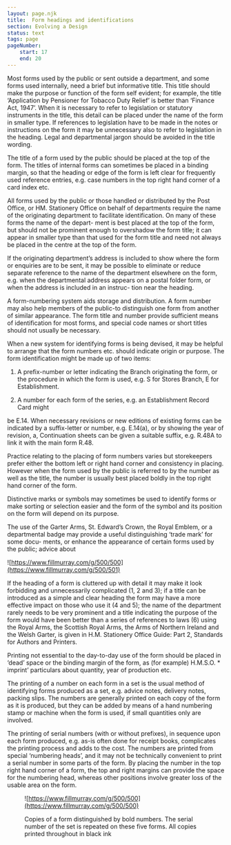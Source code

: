 ```yaml
---
layout: page.njk
title:  Form headings and identifications
section: Evolving a Design
status: text
tags: page
pageNumber:
    start: 17
    end: 20
---
```


Most forms used by the public or sent outside a department, and some forms used
internally, need a brief but informative title. This title should make the purpose or
function of the form self evident; for example, the title ‘Application by Pensioner for
Tobacco Duty Relief’ is better than ‘Finance Act, 1947’. When it is necessary to refer
to legislation or statutory instruments in the title, this detail can be placed under the
name of the form in smaller type. If references to legislation have to be made in the
notes or instructions on the form it may be unnecessary also to refer to legislation in
the heading. Legal and departmental jargon should be avoided in the title wording.

The title of a form used by the public should be placed at the top of the form. The
titles of internal forms can sometimes be placed in a binding margin, so that the
heading or edge of the form is left clear for frequently used reference entries, e.g. case
numbers in the top right hand corner of a card index etc.

All forms used by the public or those handled or distributed by the Post Office, or
HM. Stationery Office on behalf of departments require the name of the originating
department to facilitate identification. On many of these forms the name of the depart-
ment is best placed at the top of the form, but should not be prominent enough to
overshadow the form title; it can appear in smaller type than that used for the form
title and need not always be placed in the centre at the top of the form.

If the originating department’s address is included to show where the form or
enquiries are to be sent, it may be possible to eliminate or reduce separate reference
to the name of the department elsewhere on the form, e.g. when the departmental
address appears on a postal folder form, or when the address is included in an instruc-
tion near the heading.

A form-numbering system aids storage and distribution. A form number may also
help members of the public-to distinguish one form from another of similar appearance.
The form title and number provide sufficient means of identification for most forms,
and special code names or short titles should not usually be necessary.

When a new system for identifying forms is being devised, it may be helpful to
arrange that the form numbers etc. should indicate origin or purpose. The form
identification might be made up of two items:

1. A prefix-number or letter indicating the Branch originating the form, or the
procedure in which the form is used, e.g. S for Stores Branch, E for Establishment.

2. A number for each form of the series, e.g. an Establishment Record Card might

be E.14.
When necessary revisions or new editions of existing forms can be indicated by a
suffix-letter or number, e.g. E.14(a), or by showing the year of revision, a,
Continuation sheets can be given a suitable suffix, e.g. R.48A to link it with the main
form R.48.

Practice relating to the placing of form numbers varies but storekeepers prefer
either the bottom left or right hand corner and consistency in placing. However when
the form used by the public is referred to by the number as well as the title, the
number is usually best placed boldly in the top right hand corner of the form.

Distinctive marks or symbols may sometimes be used to identify forms or make
sorting or selection easier and the form of the symbol and its position on the form will
depend on its purpose.

The use of the Garter Arms, St. Edward’s Crown, the Royal Emblem, or a
departmental badge may provide a useful distinguishing ‘trade mark’ for some docu-
ments, or enhance the appearance of certain forms used by the public; advice about

![https://www.fillmurray.com/g/500/500](https://www.fillmurray.com/g/500/501)

If the heading of a form is cluttered up with detail it may make it look forbidding and unnecessarily complicated (1, 2 and 3); if a title can be introduced as a simple and clear heading the form may have a more effective impact on those who use it (4 and 5); the name of the department rarely needs to be very prominent and a title indicating the purpose of the form would have been better than a series of references to laws (6) using the Royal Arms, the Scottish Royal Arms, the Arms of Northern Ireland and the Welsh Garter, is given in H.M. Stationery Office Guide: Part 2, Standards for Authors and Printers.

Printing not essential to the day-to-day use of the form should be placed in ‘dead’ space or the binding margin of the form, as (for example) H.M.S.O. * imprint’ particulars about quantity, year of production etc.

The printing of a number on each form in a set is the usual method of identifying forms produced as a set, e.g. advice notes, delivery notes, packing slips. The numbers are generally printed on each copy of the form as it is produced, but they can be added by means of a hand numbering stamp or machine when the form is used, if small quantities only are involved.

The printing of serial numbers (with or without prefixes), in sequence upon each form produced, e.g. as-is often done for receipt books, complicates the printing process and adds to the cost. The numbers are printed from special ‘numbering heads’, and it may not be technically convenient to print a serial number in some parts of the form. By placing the number in the top right hand corner of a form, the top and right margins can provide the space for the numbering head, whereas other positions involve greater loss of the usable area on the form.


<figure>

![https://www.fillmurray.com/g/500/500](https://www.fillmurray.com/g/500/500)

<figcaption>
Copies of a form distinguished by bold numbers. The serial number of the set is repeated on these five forms. All copies printed throughout in black ink
</figcaption>
</figure>
